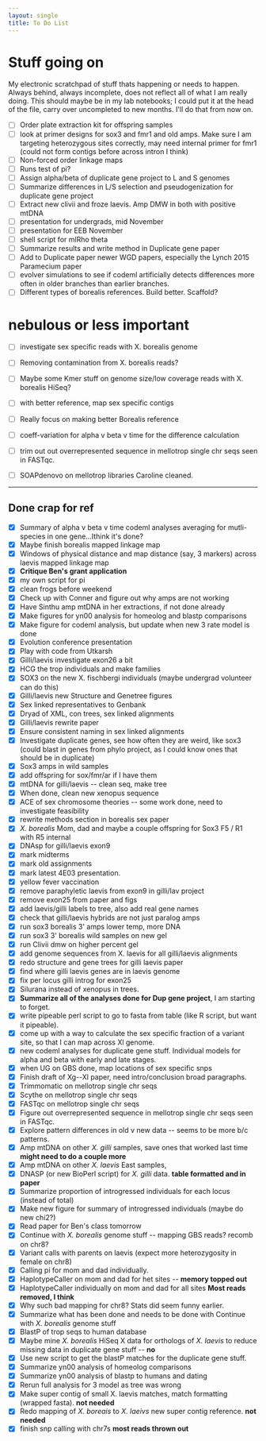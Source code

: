 ```yaml
---
layout: single
title: To Do List
---
```



# Stuff going on

My electronic scratchpad of stuff thats happening or needs to happen. Always behind, always incomplete, does not reflect all of what I am really doing. This should maybe be in my lab notebooks; I could put it at the head of the file, carry over uncompleted to new months. I'll do that from now on.

- [ ] Order plate extraction kit for offspring samples
- [ ] look at primer designs for sox3 and fmr1 and old amps. Make sure I am targeting heterozygous sites correctly, may need internal primer for fmr1 (could not form contigs before across intron I think)
- [ ] Non-forced order linkage maps
- [ ] Runs test of pi?
- [ ] Assign alpha/beta of duplicate gene project to L and S genomes
- [ ] Summarize differences in L/S selection and pseudogenization for duplicate gene project
- [ ] Extract new clivii and froze laevis. Amp DMW in both with positive mtDNA
- [ ] presentation for undergrads, mid November
- [ ] presentation for EEB November
- [ ] shell script for mlRho theta
- [ ] Summarize results and write method in Duplicate gene paper
- [ ] Add to Duplicate paper newer WGD papers, especially the Lynch 2015 Paramecium paper
- [ ] evolver simulations to see if codeml artificially detects differences more often in older branches than earlier branches.
- [ ] Different types of borealis references. Build better. Scaffold?

# nebulous or less important

- [ ] investigate sex specific reads with X. borealis genome
- [ ] Removing contamination from X. borealis reads?
- [ ] Maybe some Kmer stuff on genome size/low coverage reads with X. borealis HiSeq?
- [ ] with better reference, map sex specific contigs
- [ ] Really focus on making better Borealis reference
- [ ] coeff-variation for alpha v beta v time for the difference calculation
- [ ] trim out out overrepresented sequence in mellotrop single chr seqs seen in FASTqc.
- [ ] SOAPdenovo on mellotrop libraries Caroline cleaned.



---
## Done crap for ref
- [x] Summary of alpha v beta v time codeml analyses averaging for mutli-species in one gene...Ithink it's done?
- [x] Maybe finish borealis mapped linkage map
- [x] Windows of physical distance and map distance (say, 3 markers) across laevis mapped linkage map
- [x] **Critique Ben's grant application**
- [x] my own script for pi
- [x] clean frogs before weekend
- [x] Check up with Conner and figure out why amps are not working
- [x] Have Sinthu amp mtDNA in her extractions, if not done already
- [x] Make figures for yn00 analysis for homeolog and blastp comparisons
- [x] Make figure for codeml analysis, but update when new 3 rate model is done
- [x] Evolution conference presentation
- [x] Play with code from Utkarsh
- [x] Gilli/laevis investigate exon26 a bit
- [x] HCG the trop individuals and make families
- [x] SOX3 on the new X. fischbergi individuals (maybe undergrad volunteer can do this)
- [x] Gilli/laevis new Structure and Genetree figures
- [x] Sex linked representatives to Genbank
- [x] Dryad of XML, con trees, sex linked alignments
- [x] Gilli/laevis rewrite paper
- [x] Ensure consistent naming in sex linked alignments
- [x] Investigate duplicate genes, see how often they are weird, like sox3 (could blast in genes from phylo project, as I could know ones that should be in duplicate)
- [x] Sox3 amps in wild samples
- [x] add offspring for sox/fmr/ar if I have them
- [x] mtDNA for gilli/laevis -- clean seq, make tree
- [x] When done, clean new xenopus sequence
- [x] ACE of sex chromosome theories -- some work done, need to investigate feasibility
- [x] rewrite methods section in borealis sex paper
- [x] *X. borealis* Mom, dad and maybe a couple offspring for Sox3 F5 / R1 with R5 internal
- [x] DNAsp for gilli/laevis exon9
- [x] mark midterms
- [x] mark old assignments
- [x] mark latest 4E03 presentation.
- [x] yellow fever vaccination
- [x] remove paraphyletic laevis from exon9 in gilli/lav project
- [x] remove exon25 from paper and figs
- [x] add laevis/gilli labels to tree, also add real gene names
- [x] check that gilli/laevis hybrids are not just paralog amps
- [x] run sox3 borealis 3' amps lower temp, more DNA
- [x] run sox3 3' borealis wild samples on new gel
- [x] run Clivii dmw on higher percent gel
- [x] add genome sequences from X. laevis for all gilli/laevis alignments
- [x] redo structure and gene trees for gilli laevis paper
- [x] find where gilli laevis genes are in laevis genome
- [x] fix per locus gilli introg for exon25
- [x] Silurana instead of xenopus in trees.
- [x] **Summarize all of the analyses done for Dup gene project**, I am starting to forget.
- [x] write pipeable perl script to go to fasta from table (like R script, but want it pipeable).
- [x] come up with a way to calculate the sex specific fraction of a variant site, so that I can map across Xl genome.
- [x] new codeml analyses for duplicate gene stuff. Individual models for alpha and beta with early and late stages.
- [x] when UG on GBS done, map locations of sex specific snps
- [x] Finish draft of Xg--Xl paper, need intro/conclusion broad paragraphs.
- [x] Trimmomatic on mellotrop single chr seqs
- [x] Scythe on mellotrop single chr seqs
- [x] FASTqc on mellotrop single chr seqs
- [x] Figure out overrepresented sequence in mellotrop single chr seqs seen in FASTqc.
- [x] Explore pattern differences in old v new data -- seems to be more b/c patterns.
- [x] Amp mtDNA on other *X. gilli* samples, save ones that worked last time **might need to do a couple more**
- [x] Amp mtDNA on other *X. laevis* East samples,
- [x] DNASP (or new BioPerl script) for *X. gilli* data. **table formatted and in paper**
- [x] Summarize proportion of introgressed individuals for each locus (instead of total)
- [x] Make new figure for summary of introgressed individuals (maybe do new chi2?)
- [x] Read paper for Ben's class tomorrow
- [x] Continue with *X. borealis* genome stuff -- mapping GBS reads? recomb on chr8?
- [x] Variant calls with parents on laevis (expect more heterozygosity in female on chr8)
- [x] Calling pi for mom and dad individually.
- [x] HaplotypeCaller on mom and dad for het sites -- **memory topped out**
- [x] HaplotypeCaller individually on mom and dad for all sites **Most reads removed, I think**
- [x] Why such bad mapping for chr8? Stats did seem funny earlier.
- [x] Summarize what has been done and needs to be done with Continue with *X. borealis* genome stuff
- [x] BlastP of trop seqs to human database
- [x] Maybe mine *X. borealis* HiSeq X data for orthologs of *X. laevis* to reduce missing data in duplicate gene stuff -- **no**
- [x] Use new script to get the blastP matches for the duplicate gene stuff.
- [x] Summarize yn00 analysis of homeolog comparisons
- [x] Summarize yn00 analysis of blastp to humans and dating
- [x] Rerun full analysis for 3 model as tree was wrong
- [x] Make super contig of small  X. laevis matches, match formatting (wrapped fasta). **not needed**
- [x] Redo mapping of *X. boreais* to *X. laeivs* new super contig reference. **not needed**
- [x] finish snp calling with chr7s **most reads thrown out**

